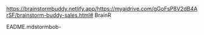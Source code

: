 https://brainstormbuddy.netlify.app/https://myaidrive.com/gGoFsP8V2dB4ArSF/brainstorm-buddy-sales.html# BrainR


EADME.mdstormbob-